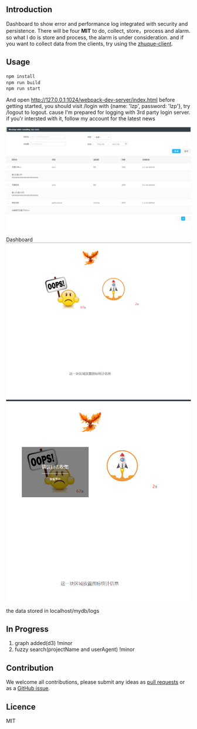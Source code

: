 ## Introduction
Dashboard to show error and performance log integrated with security and persistence. There will be four **MIT** to do,
collect, store，process and alarm. so what I do is store and process, the alarm is under consideration. and if you want
to collect data from the clients, try using the [zhuque-client](https://github.com/azl397985856/zhuque-client).

## Usage

```bash
npm install
npm run build
npm run start
```
And open http://127.0.0.1:1024/webpack-dev-server/index.html
before getting started, you should visit /login with {name: 'lzp', password: 'lzp'}, try /logout to logout. cause I'm prepared for logging with 3rd party login server. if you'r intersted with it, follow my account for the latest news

![image](https://github.com/azl397985856/zhuque/raw/master/clip.png)

Dashboard
![image](https://github.com/azl397985856/zhuque/raw/master/dashboard.png)
![image](https://github.com/azl397985856/zhuque/raw/master/dashboard2.png)
                                                                                                                                                                                                                                                                                                                                                                                                                                                                                                                                                                                                                                                                                                                                                                                                                                                                                                                                                                                                                                                                                                                                                                                                                                                                                                                                                                                                                                                                                                                                                                                                                                                                                                                                                                                                                                                                                                                                                                                                                                                                                                                                                  
the data stored in localhost/mydb/logs

## In Progress
1. graph added(d3) !minor
2. fuzzy search(projectName and userAgent) !minor

## Contribution

We welcome all contributions, please submit any ideas as [pull requests](https://github.com/azl397985856/zhuque/pulls) or as a [GitHub issue](https://github.com/azl397985856/zhuque/issues).
## Licence
MIT
